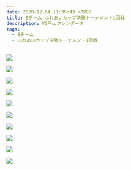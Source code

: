 ```yaml
---
date: 2020-12-04 11:35:43 +0900
title: Bチーム ふれあいカップ決勝トーナメント1回戦
description: VS平山フレンダース
tags:
  - Bチーム
  - ふれあいカップ決勝トーナメント1回戦
---
```

![](/images/img_1025.jpg)

![](/images/img_1030.jpg)

![](/images/img_1021.jpg)

![](/images/img_1022.jpg)

![](/images/img_1023.jpg)

![](/images/img_1024.jpg)

![](/images/img_1026.jpg)

![](/images/img_1027.jpg)

![](/images/img_1028.jpg)

![](/images/img_1029.jpg)